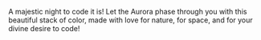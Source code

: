 A majestic night to code it is! Let the Aurora phase through you with this beautiful stack of color, made with love for nature, for space, and for your divine desire to code!
